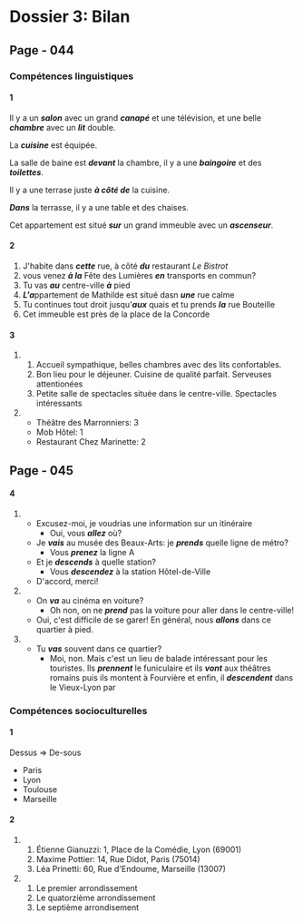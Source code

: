 # Dossier 3: Bilan

## Page - 044

### Compétences linguistiques

#### 1
Il y a un ***salon*** avec un grand ***canapé*** et une télévision, et une belle ***chambre*** avec un ***lit*** double.

La ***cuisine*** est équipée.

La salle de baine est ***devant*** la chambre, il y a une ***baingoire*** et des ***toilettes***.

Il y a une terrase juste ***à côté de*** la cuisine.

***Dans*** la terrasse, il y a une table et des chaises.

Cet appartement est situé ***sur*** un grand immeuble avec un ***ascenseur***.

#### 2
1. J'habite dans ***cette*** rue, à côté ***du*** restaurant *Le Bistrot*
1. vous venez ***à la*** Fête des Lumières ***en*** transports en commun?
1. Tu vas ***au*** centre-ville ***à*** pied
1. ***L'a***ppartement de Mathilde est situé dasn ***une*** rue calme
1. Tu continues tout droit jusqu'***aux*** quais et tu prends ***la*** rue Bouteille
1. Cet immeuble est près de la place de la Concorde

#### 3
1. 
    1. Accueil sympathique, belles chambres avec des lits confortables.
    1. Bon lieu pour le déjeuner. Cuisine de qualité parfait. Serveuses attentionées
    1. Petite salle de spectacles située dans le centre-ville. Spectacles intéressants
1. 
    - Théâtre des Marronniers: 3
    - Mob Hôtel: 1
    - Restaurant Chez Marinette: 2

## Page - 045

#### 4
1. 
    - Excusez-moi, je voudrias une information sur un itinéraire
        - Oui, vous ***allez*** où?
    - Je ***vais*** au musée des Beaux-Arts: je ***prends*** quelle ligne de métro?
        - Vous ***prenez*** la ligne A
    - Et je ***descends*** à quelle station?
        - Vous ***descendez*** à la station Hôtel-de-Ville
    - D'accord, merci!
1. 
    - On ***va*** au cinéma en voiture?
        - Oh non, on ne ***prend*** pas la voiture pour aller dans le centre-ville!
    - Oui, c'est difficile de se garer! En général, nous ***allons*** dans ce quartier à pied.
1. 
    - Tu ***vas*** souvent dans ce quartier?
        - Moi, non. Mais c'est un lieu de balade intéressant pour les touristes. Ils ***prennent*** le funiculaire et ils ***vont*** aux théâtres romains puis ils montent à Fourvière et enfin, il ***descendent*** dans le Vieux-Lyon par

### Compétences socioculturelles

#### 1
Dessus => De-sous

- Paris
- Lyon
- Toulouse
- Marseille

#### 2
1. 
    1. Étienne Gianuzzi: 1, Place de la Comédie, Lyon (69001)
    1. Maxime Pottier: 14, Rue Didot, Paris (75014)
    1. Léa Prinetti: 60, Rue d'Endoume, Marseille (13007)
1. 
    1. Le premier arrondissement
    1. Le quatorzième arrondissement
    1. Le septième arrondisement